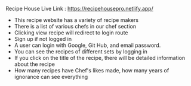 Recipe House Live Link : https://recipehousepro.netlify.app/

* This recipe website has a variety of recipe makers
* There is a list of various chefs in our chef section
* Clicking view recipe will redirect to login route
* Sign up if not logged in
* A user can login with Google, Git Hub, and email password.
* You can see the recipes of different sets by logging in
* If you click on the title of the recipe, there will be detailed information about the recipe
* How many recipes have Chef's likes made, how many years of ignorance can see everything
